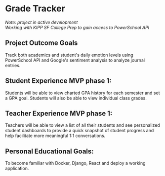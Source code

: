 # Grade Tracker
*Note: project in active development*  
*Working with KIPP SF College Prep to gain access to PowerSchool API*

## Project Outcome Goals
Track both academics and student's daily emotion levels using PowerSchool API and Google's sentiment analysis to analyze journal entries.

## Student Experience MVP phase 1:
Students will be able to view charted GPA history for each semester and set a GPA goal. Students will also be able to view individual class grades.

## Teacher Experience MVP phase 1:
Teachers will be able to view a list of all their students and see personalized student dashboards to provide a quick snapshot of student progress and help facilitate more meaningful 1:1 conversations.

## Personal Educational Goals:
To become familiar with Docker, Django, React and deploy a working application.